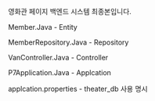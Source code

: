 영화관 페이지 백엔드 시스템 최종본입니다.



Member.Java - Entity

MemberRepository.Java - Repository

VanController.Java - Controller

P7Application.Java - Applcation

applcation.properties - theater_db 사용 명시
